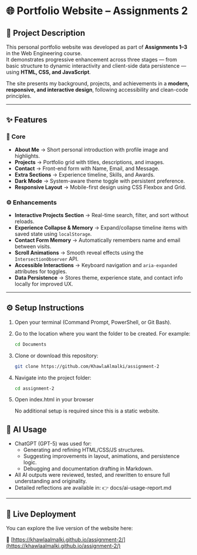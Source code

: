 # 🌐 Portfolio Website – Assignments 2

## 📖 Project Description
This personal portfolio website was developed as part of **Assignments 1–3** in the Web Engineering course.  
It demonstrates progressive enhancement across three stages — from basic structure to dynamic interactivity and client-side data persistence — using **HTML, CSS, and JavaScript**.  

The site presents my background, projects, and achievements in a **modern, responsive, and interactive design**, following accessibility and clean-code principles.  

---

## ✨ Features

### 🧱 Core 
- **About Me** → Short personal introduction with profile image and highlights.  
- **Projects** → Portfolio grid with titles, descriptions, and images.  
- **Contact** → Front-end form with Name, Email, and Message.  
- **Extra Sections** → Experience timeline, Skills, and Awards.  
- **Dark Mode** → System-aware theme toggle with persistent preference.  
- **Responsive Layout** → Mobile-first design using CSS Flexbox and Grid.  

### ⚙️ Enhancements 
- **Interactive Projects Section** → Real-time search, filter, and sort without reloads.  
- **Experience Collapse & Memory** → Expand/collapse timeline items with saved state using `localStorage`.  
- **Contact Form Memory** → Automatically remembers name and email between visits.  
- **Scroll Animations** → Smooth reveal effects using the `IntersectionObserver` API.  
- **Accessible Interactions** → Keyboard navigation and `aria-expanded` attributes for toggles.  
- **Data Persistence** → Stores theme, experience state, and contact info locally for improved UX.  

---

## ⚙️ Setup Instructions
1. Open your terminal (Command Prompt, PowerShell, or Git Bash).
2. Go to the location where you want the folder to be created. For example:
    ```bash
   cd Documents
3. Clone or download this repository:
   ```bash
   git clone https://github.com/KhawlaAlmalki/assignment-2
4. Navigate into the project folder:
   ```bash
   cd assignment-2
5. Open index.html in your browser
   
   No additional setup is required since this is a static website.

## 🤖 AI Usage
- ChatGPT (GPT-5) was used for:
  - Generating and refining HTML/CSS/JS structures.
  - Suggesting improvements in layout, animations, and persistence logic.
  - Debugging and documentation drafting in Markdown.
- All AI outputs were reviewed, tested, and rewritten to ensure full understanding and originality.
- Detailed reflections are available in:
  👉 docs/ai-usage-report.md
---
## 🚀 Live Deployment
You can explore the live version of the website here:

  🔗 [https://khawlaalmalki.github.io/assignment-2/](https://khawlaalmalki.github.io/assignment-2/)


